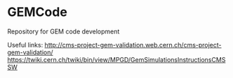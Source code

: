 GEMCode
======

Repository for GEM code development

Useful links:
http://cms-project-gem-validation.web.cern.ch/cms-project-gem-validation/
https://twiki.cern.ch/twiki/bin/view/MPGD/GemSimulationsInstructionsCMSSW



